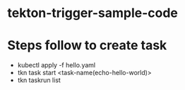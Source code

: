# tekton-trigger-sample-code
# Steps follow to create task
- kubectl apply -f hello.yaml
- tkn task start <task-name(echo-hello-world)>
- tkn taskrun list
######
